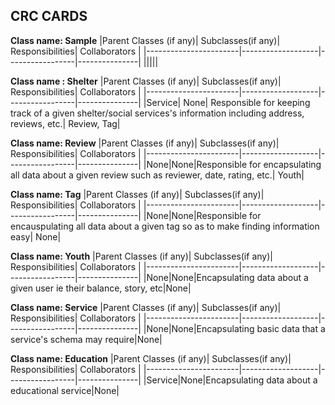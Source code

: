 ## CRC CARDS

**Class name: Sample**
|Parent Classes (if any)| Subclasses(if any)| Responsibilities| Collaborators |
|-----------------------|-------------------|-----------------|---------------|
|||||


**Class name : Shelter**
|Parent Classes (if any)| Subclasses(if any)| Responsibilities| Collaborators |
|-----------------------|-------------------|-----------------|---------------|
|Service|  None| Responsible for keeping track of a given shelter/social services's information including address, reviews, etc.| Review, Tag|



**Class name: Review**
|Parent Classes (if any)| Subclasses(if any)| Responsibilities| Collaborators |
|-----------------------|-------------------|-----------------|---------------|
|None|None|Responsible for encapsulating all data about a given review such as reviewer, date, rating, etc.| Youth|

**Class name: Tag**
|Parent Classes (if any)| Subclasses(if any)| Responsibilities| Collaborators |
|-----------------------|-------------------|-----------------|---------------|
|None|None|Responsible for encauspulating all data about a given tag so as to make finding information easy| None|

**Class name: Youth**
|Parent Classes (if any)| Subclasses(if any)| Responsibilities| Collaborators |
|-----------------------|-------------------|-----------------|---------------|
|None|None|Encapsulating data about a given user ie their balance, story, etc|None|

**Class name: Service**
|Parent Classes (if any)| Subclasses(if any)| Responsibilities| Collaborators |
|-----------------------|-------------------|-----------------|---------------|
|None|None|Encapsulating basic data that a service's schema may require|None|

**Class name: Education**
|Parent Classes (if any)| Subclasses(if any)| Responsibilities| Collaborators |
|-----------------------|-------------------|-----------------|---------------|
|Service|None|Encapsulating data about a educational service|None|

